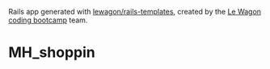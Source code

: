 Rails app generated with [lewagon/rails-templates](https://github.com/lewagon/rails-templates), created by the [Le Wagon coding bootcamp](https://www.lewagon.com) team.
# MH_shoppin
